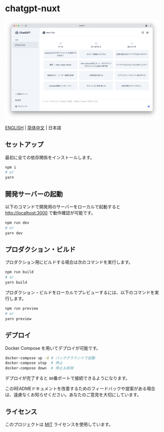 # chatgpt-nuxt

![preview](/assets/preview-ja.png)

[ENGLISH](/README.md) | [简体中文](/docs/README-CN.md) | 日本語

## セットアップ

最初に全ての依存関係をインストールします。

```bash
npm i
# or
yarn
```

## 開発サーバーの起動

以下のコマンドで開発用のサーバーをローカルで起動すると <http://localhost:3000> で動作確認が可能です。

```bash
npm run dev
# or
yarn dev
```

## プロダクション・ビルド

プロダクション用にビルドする場合は次のコマンドを実行します。

```bash
npm run build
# or
yarn build
```

プロダクション・ビルドをローカルでプレビューするには、以下のコマンドを実行します。

```bash
npm run preview
# or
yarn preview
```

## デプロイ

Docker Compose を用いてデプロイが可能です。

```bash
docker-compose up -d # バックグラウンドで起動
docker-compose stop  # 停止
docker-compose down  # 停止＆削除
```

デプロイが完了すると `80`番ポートで接続できるようになります。

このREADMEドキュメントを改善するためのフィードバックや提案がある場合は、遠慮なくお知らせください。あなたのご意見を大切にしています。

## ライセンス

このプロジェクトは [MIT](/LICENSE) ライセンスを使用しています。
